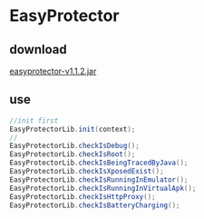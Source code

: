 # EasyProtector
## download
[easyprotector-v1.1.2.jar](https://raw.githubusercontent.com/Aabbye1234/EasyProtector/master/easyprotector-v1.1.2.jar)
## use
``` java
//init first
EasyProtectorLib.init(context);
//
EasyProtectorLib.checkIsDebug();
EasyProtectorLib.checkIsRoot();
EasyProtectorLib.checkIsBeingTracedByJava();
EasyProtectorLib.checkIsXposedExist();
EasyProtectorLib.checkIsRunningInEmulator();
EasyProtectorLib.checkIsRunningInVirtualApk();
EasyProtectorLib.checkIsHttpProxy();
EasyProtectorLib.checkIsBatteryCharging();
```
